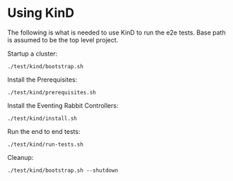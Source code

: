 # Using KinD

The following is what is needed to use KinD to run the e2e tests. Base path is
assumed to be the top level project.

Startup a cluster:

```shell
./test/kind/bootstrap.sh
```

Install the Prerequisites:

```shell
./test/kind/prerequisites.sh
```

Install the Eventing Rabbit Controllers:

```shell
./test/kind/install.sh
```

Run the end to end tests:

```shell
./test/kind/run-tests.sh
```

Cleanup:

```shell
./test/kind/bootstrap.sh --shutdown
```
